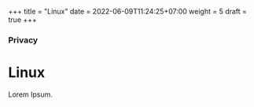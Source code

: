 +++
title = "Linux"
date = 2022-06-09T11:24:25+07:00
weight = 5
draft = true
+++

### Privacy

# Linux

Lorem Ipsum.